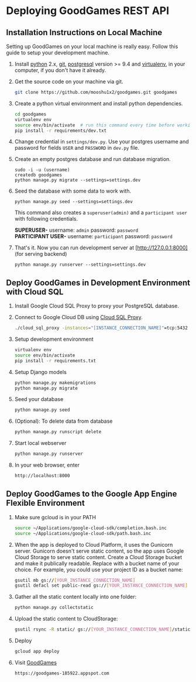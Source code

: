 Deploying GoodGames REST API
============================

Installation Instructions on Local Machine
------------------------------------------

Setting up GoodGames on your local machine is really easy.
Follow this guide to setup your development machine.

1. Install [python] 2.x, [git], [postgresql] version >= 9.4 and [virtualenv], in your computer, if you don't have it already.

1. Get the source code on your machine via git.

    ```bash
    git clone https://github.com/mooshu1x2/goodgames.git goodgames
    ```

1. Create a python virtual environment and install python dependencies.

    ```bash
    cd goodgames
    virtualenv env
    source env/bin/activate  # run this command every time before working on project
    pip install -r requirements/dev.txt
    ```

4. Change credential in `settings/dev.py`. Use your postgres username and password for fields `USER` and `PASSWORD` in `dev.py` file.

5. Create an empty postgres database and run database migration.

    ```
    sudo -i -u (username)
    createdb goodgames
    python manage.py migrate --settings=settings.dev
    ```

6. Seed the database with some data to work with.

    ```
    python manage.py seed --settings=settings.dev
    ```
    This command also creates a `superuser(admin)` and a `participant user` with following credentials.

    **SUPERUSER-** username: `admin` password: `password`  
    **PARTICIPANT USER-** username: `participant` password: `password`    

7. That's it. Now you can run development server at [http://127.0.0.1:8000] (for serving backend)

    ```
    python manage.py runserver --settings=settings.dev
    ```
    
Deploy GoodGames in Development Environment with Cloud SQL
----------------------------------------------------------
1. Install Google Cloud SQL Proxy to proxy your PostgreSQL database. 

1. Connect to Google Cloud DB using [Cloud SQL Proxy].

    ```bash
    ./cloud_sql_proxy -instances="[INSTANCE_CONNECTION_NAME]"=tcp:5432
    ```

1. Setup development environment

    ```bash
    virtualenv env
    source env/bin/activate
    pip install -r requirements.txt
    ```

1. Setup Django models

    ```bash
    python manage.py makemigrations
    python manage.py migrate
    ```

1. Seed your database

    ```bash
    python manage.py seed
    ```
   
1. (Optional): To delete data from database

    ```bash
    python manage.py runscript delete
    ```

1. Start local webserver

    ```bash
    python manage.py runserver
    ```

1. In your web browser, enter

    ```bash
    http://localhost:8000
    ```

Deploy GoodGames to the Google App Engine Flexible Environment
--------------------------------------------------------------

1. Make sure gcloud is in your PATH

    ```bash
    source ~/Applications/google-cloud-sdk/completion.bash.inc
    source ~/Applications/google-cloud-sdk/path.bash.inc
    ```

1. When the app is deployed to Cloud Platform, it uses the Gunicorn server. Gunicorn doesn't serve static content, so the app uses Google Cloud Storage to serve static content.
Create a Cloud Storage bucket and make it publically readable. Replace <your-gcs-bucket> with a bucket name of your choice. For example, you could use your project ID as a bucket name:

    ```bash
    gsutil mb gs://[YOUR_INSTANCE_CONNECTION_NAME]
    gsutil defacl set public-read gs://[YOUR_INSTANCE_CONNECTION_NAME]
    ```

1. Gather all the static content locally into one folder:

    ```bash
    python manage.py collectstatic
    ```
    
1. Upload the static content to CloudStorage:

    ```bash
    gsutil rsync -R static/ gs://[YOUR_INSTANCE_CONNECTION_NAME]/static
    ```

1. Deploy

    ```bash
    gcloud app deploy
    ```

1. Visit [GoodGames]

    ```bash
    https://goodgames-185922.appspot.com
    ```

[GoodGames]: https://goodgames-185922.appspot.com
[python]: https://www.python.org/download/releases/2.7/
[git]: https://git-scm.com/downloads
[virtualenv]: https://virtualenv.pypa.io/
[postgresql]: http://www.postgresql.org/download/
[http://127.0.0.1:8888]: http://127.0.0.1:8888
[http://127.0.0.1:8000]: http://127.0.0.1:8000
[Cloud SQL Proxy]: https://cloud.google.com/appengine/docs/flexible/python/using-cloud-sql-postgres